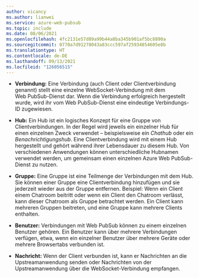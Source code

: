 ```yaml
---
author: vicancy
ms.author: lianwei
ms.service: azure-web-pubsub
ms.topic: include
ms.date: 08/06/2021
ms.openlocfilehash: 4fc2131e57d89a99b44a8ba345b901af5bc8890a
ms.sourcegitcommit: 0770a7d91278043a83ccc597af25934854605e8b
ms.translationtype: HT
ms.contentlocale: de-DE
ms.lasthandoff: 09/13/2021
ms.locfileid: "126056515"
---
```

- **Verbindung:** Eine Verbindung (auch Client oder Clientverbindung genannt) stellt eine einzelne WebSocket-Verbindung mit dem Web PubSub-Dienst dar. Wenn die Verbindung erfolgreich hergestellt wurde, wird ihr vom Web PubSub-Dienst eine eindeutige Verbindungs-ID zugewiesen.

- **Hub:** Ein Hub ist ein logisches Konzept für eine Gruppe von Clientverbindungen. In der Regel wird jeweils ein einzelner Hub für einen einzelnen Zweck verwendet – beispielsweise ein *Chathub* oder ein *Benachrichtigungshub*. Eine Clientverbindung wird mit einem Hub hergestellt und gehört während ihrer Lebensdauer zu diesem Hub. Von verschiedenen Anwendungen können unterschiedliche Hubnamen verwendet werden, um gemeinsam einen einzelnen Azure Web PubSub-Dienst zu nutzen.

- **Gruppe:** Eine Gruppe ist eine Teilmenge der Verbindungen mit dem Hub. Sie können einer Gruppe eine Clientverbindung hinzufügen und sie jederzeit wieder aus der Gruppe entfernen. Beispiel: Wenn ein Client einem Chatroom beitritt oder wenn ein Client den Chatroom verlässt, kann dieser Chatroom als Gruppe betrachtet werden. Ein Client kann mehreren Gruppen beitreten, und eine Gruppe kann mehrere Clients enthalten.

- **Benutzer:** Verbindungen mit Web PubSub können zu einem einzelnen Benutzer gehören. Ein Benutzer kann über mehrere Verbindungen verfügen, etwa, wenn ein einzelner Benutzer über mehrere Geräte oder mehrere Browsertabs verbunden ist.

- **Nachricht:** Wenn der Client verbunden ist, kann er Nachrichten an die Upstreamanwendung senden oder Nachrichten von der Upstreamanwendung über die WebSocket-Verbindung empfangen.
